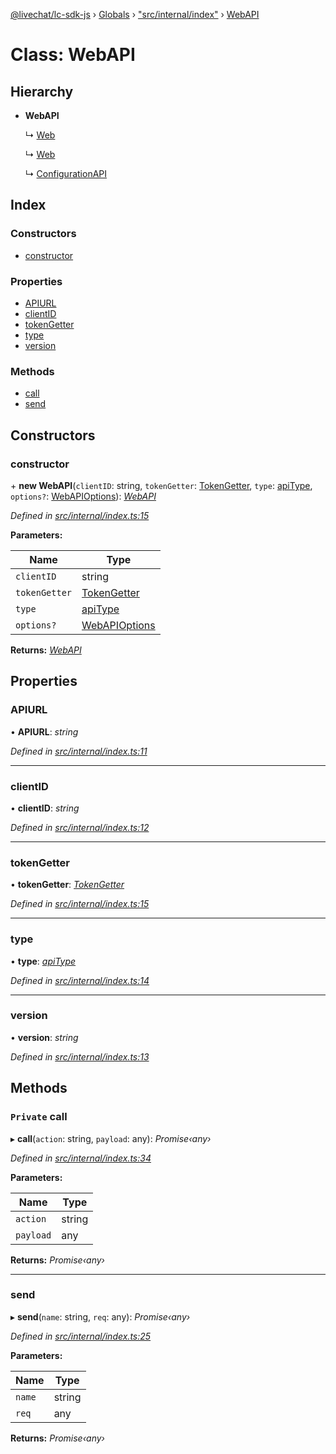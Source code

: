 [@livechat/lc-sdk-js](../README.md) › [Globals](../globals.md) › ["src/internal/index"](../modules/_src_internal_index_.md) › [WebAPI](_src_internal_index_.webapi.md)

# Class: WebAPI

## Hierarchy

* **WebAPI**

  ↳ [Web](_src_agent_web_.web.md)

  ↳ [Web](_src_customer_web_.web.md)

  ↳ [ConfigurationAPI](_src_configuration_index_.configurationapi.md)

## Index

### Constructors

* [constructor](_src_internal_index_.webapi.md#constructor)

### Properties

* [APIURL](_src_internal_index_.webapi.md#apiurl)
* [clientID](_src_internal_index_.webapi.md#clientid)
* [tokenGetter](_src_internal_index_.webapi.md#tokengetter)
* [type](_src_internal_index_.webapi.md#type)
* [version](_src_internal_index_.webapi.md#version)

### Methods

* [call](_src_internal_index_.webapi.md#private-call)
* [send](_src_internal_index_.webapi.md#send)

## Constructors

###  constructor

\+ **new WebAPI**(`clientID`: string, `tokenGetter`: [TokenGetter](../modules/_src_authorization_index_.md#tokengetter), `type`: [apiType](../modules/_src_internal_index_.md#apitype), `options?`: [WebAPIOptions](../interfaces/_src_objects_index_.webapioptions.md)): *[WebAPI](_src_internal_index_.webapi.md)*

*Defined in [src/internal/index.ts:15](https://github.com/livechat/lc-sdk-js/blob/ac28f06/src/internal/index.ts#L15)*

**Parameters:**

Name | Type |
------ | ------ |
`clientID` | string |
`tokenGetter` | [TokenGetter](../modules/_src_authorization_index_.md#tokengetter) |
`type` | [apiType](../modules/_src_internal_index_.md#apitype) |
`options?` | [WebAPIOptions](../interfaces/_src_objects_index_.webapioptions.md) |

**Returns:** *[WebAPI](_src_internal_index_.webapi.md)*

## Properties

###  APIURL

• **APIURL**: *string*

*Defined in [src/internal/index.ts:11](https://github.com/livechat/lc-sdk-js/blob/ac28f06/src/internal/index.ts#L11)*

___

###  clientID

• **clientID**: *string*

*Defined in [src/internal/index.ts:12](https://github.com/livechat/lc-sdk-js/blob/ac28f06/src/internal/index.ts#L12)*

___

###  tokenGetter

• **tokenGetter**: *[TokenGetter](../modules/_src_authorization_index_.md#tokengetter)*

*Defined in [src/internal/index.ts:15](https://github.com/livechat/lc-sdk-js/blob/ac28f06/src/internal/index.ts#L15)*

___

###  type

• **type**: *[apiType](../modules/_src_internal_index_.md#apitype)*

*Defined in [src/internal/index.ts:14](https://github.com/livechat/lc-sdk-js/blob/ac28f06/src/internal/index.ts#L14)*

___

###  version

• **version**: *string*

*Defined in [src/internal/index.ts:13](https://github.com/livechat/lc-sdk-js/blob/ac28f06/src/internal/index.ts#L13)*

## Methods

### `Private` call

▸ **call**(`action`: string, `payload`: any): *Promise‹any›*

*Defined in [src/internal/index.ts:34](https://github.com/livechat/lc-sdk-js/blob/ac28f06/src/internal/index.ts#L34)*

**Parameters:**

Name | Type |
------ | ------ |
`action` | string |
`payload` | any |

**Returns:** *Promise‹any›*

___

###  send

▸ **send**(`name`: string, `req`: any): *Promise‹any›*

*Defined in [src/internal/index.ts:25](https://github.com/livechat/lc-sdk-js/blob/ac28f06/src/internal/index.ts#L25)*

**Parameters:**

Name | Type |
------ | ------ |
`name` | string |
`req` | any |

**Returns:** *Promise‹any›*
